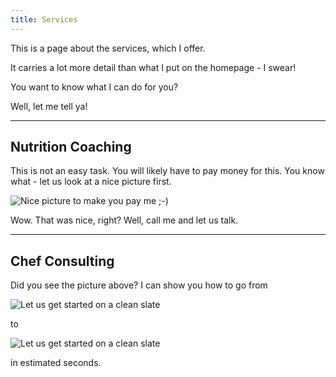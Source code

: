 ```yaml
---
title: Services
---
```


This is a page about the services, which I offer.

It carries a lot more detail than what I put on the homepage - I swear!

You want to know what I can do for you?

Well, let me tell ya!

---

## Nutrition Coaching

This is not an easy task. You will likely have to pay money for this. You know what - let us look at a nice picture first.

![Nice picture to make you pay me ;-)](../images/selective-focus-photography-of-pasta-with-tomato-and-basil-1279330.jpg)

Wow. That was nice, right? Well, call me and let us talk.

---

## Chef Consulting

Did you see the picture above? I can show you how to go from

![Let us get started on a clean slate](../images/board-bunch-cooking-food-349609.jpg)

to

![Let us get started on a clean slate](../images/woman-pouring-juice-on-glass-3184192.jpg)

in estimated seconds.
